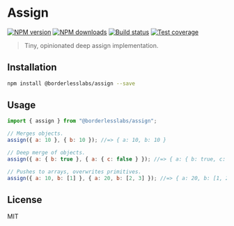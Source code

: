 # Assign

[![NPM version][npm-image]][npm-url]
[![NPM downloads][downloads-image]][downloads-url]
[![Build status][travis-image]][travis-url]
[![Test coverage][coveralls-image]][coveralls-url]

> Tiny, opinionated deep assign implementation.

## Installation

```sh
npm install @borderlesslabs/assign --save
```

## Usage

```js
import { assign } from "@borderlesslabs/assign";

// Merges objects.
assign({ a: 10 }, { b: 10 }); //=> { a: 10, b: 10 }

// Deep merge of objects.
assign({ a: { b: true }, { a: { c: false } }); //=> { a: { b: true, c: false } }

// Pushes to arrays, overwrites primitives.
assign({ a: 10, b: [1] }, { a: 20, b: [2, 3] }); //=> { a: 20, b: [1, 2, 3] }
```

## License

MIT

[npm-image]: https://img.shields.io/npm/v/@borderlesslabs/assign.svg?style=flat
[npm-url]: https://npmjs.org/package/@borderlesslabs/assign
[downloads-image]: https://img.shields.io/npm/dm/@borderlesslabs/assign.svg?style=flat
[downloads-url]: https://npmjs.org/package/@borderlesslabs/assign
[travis-image]: https://img.shields.io/travis/BorderlessLabs/assign.svg?style=flat
[travis-url]: https://travis-ci.org/BorderlessLabs/assign
[coveralls-image]: https://img.shields.io/coveralls/BorderlessLabs/assign.svg?style=flat
[coveralls-url]: https://coveralls.io/r/BorderlessLabs/assign?branch=master
